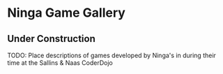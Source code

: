 # Ninga Game Gallery

## Under Construction

TODO: Place descriptions of games developed by Ninga's in  during their time at the Sallins & Naas CoderDojo 

